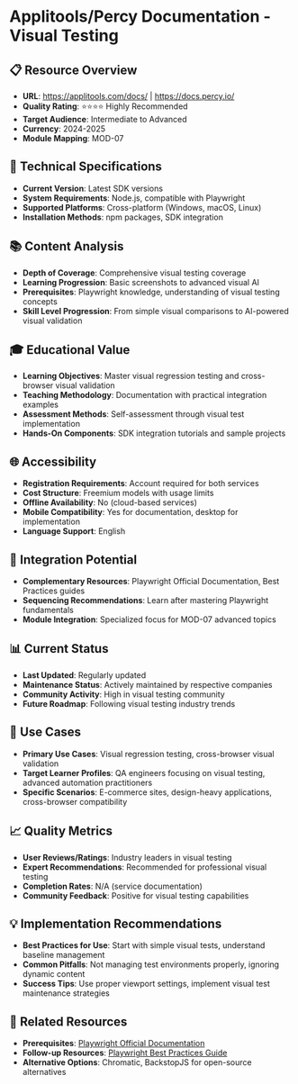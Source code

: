 # Applitools/Percy Documentation - Visual Testing

## 📋 Resource Overview
- **URL**: https://applitools.com/docs/ | https://docs.percy.io/
- **Quality Rating**: ⭐⭐⭐⭐ Highly Recommended
- **Target Audience**: Intermediate to Advanced
- **Currency**: 2024-2025
- **Module Mapping**: MOD-07

## 🔧 Technical Specifications
- **Current Version**: Latest SDK versions
- **System Requirements**: Node.js, compatible with Playwright
- **Supported Platforms**: Cross-platform (Windows, macOS, Linux)
- **Installation Methods**: npm packages, SDK integration

## 📚 Content Analysis
- **Depth of Coverage**: Comprehensive visual testing coverage
- **Learning Progression**: Basic screenshots to advanced visual AI
- **Prerequisites**: Playwright knowledge, understanding of visual testing concepts
- **Skill Level Progression**: From simple visual comparisons to AI-powered visual validation

## 🎓 Educational Value
- **Learning Objectives**: Master visual regression testing and cross-browser visual validation
- **Teaching Methodology**: Documentation with practical integration examples
- **Assessment Methods**: Self-assessment through visual test implementation
- **Hands-On Components**: SDK integration tutorials and sample projects

## 🌐 Accessibility
- **Registration Requirements**: Account required for both services
- **Cost Structure**: Freemium models with usage limits
- **Offline Availability**: No (cloud-based services)
- **Mobile Compatibility**: Yes for documentation, desktop for implementation
- **Language Support**: English

## 🔗 Integration Potential
- **Complementary Resources**: Playwright Official Documentation, Best Practices guides
- **Sequencing Recommendations**: Learn after mastering Playwright fundamentals
- **Module Integration**: Specialized focus for MOD-07 advanced topics

## 📊 Current Status
- **Last Updated**: Regularly updated
- **Maintenance Status**: Actively maintained by respective companies
- **Community Activity**: High in visual testing community
- **Future Roadmap**: Following visual testing industry trends

## 🎯 Use Cases
- **Primary Use Cases**: Visual regression testing, cross-browser visual validation
- **Target Learner Profiles**: QA engineers focusing on visual testing, advanced automation practitioners
- **Specific Scenarios**: E-commerce sites, design-heavy applications, cross-browser compatibility

## 📈 Quality Metrics
- **User Reviews/Ratings**: Industry leaders in visual testing
- **Expert Recommendations**: Recommended for professional visual testing
- **Completion Rates**: N/A (service documentation)
- **Community Feedback**: Positive for visual testing capabilities

## 💡 Implementation Recommendations
- **Best Practices for Use**: Start with simple visual tests, understand baseline management
- **Common Pitfalls**: Not managing test environments properly, ignoring dynamic content
- **Success Tips**: Use proper viewport settings, implement visual test maintenance strategies

## 🔄 Related Resources
- **Prerequisites**: [Playwright Official Documentation](../01-official-documentation/playwright-official-documentation.md)
- **Follow-up Resources**: [Playwright Best Practices Guide](playwright-best-practices-guide.md)
- **Alternative Options**: Chromatic, BackstopJS for open-source alternatives
